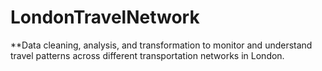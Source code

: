 # LondonTravelNetwork
**Data cleaning, analysis, and transformation to monitor and understand travel patterns across different transportation networks in London.
